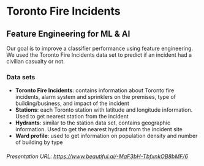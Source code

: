 # Toronto Fire Incidents
## Feature Engineering for ML & AI

Our goal is to improve a classifier performance using feature engineering. We used the Toronto Fire Incidents data set to predict if an incident had a civilian casualty or not.

### Data sets
- **Toronto Fire Incidents**: contains information about Toronto fire incidents, alarm system and sprinklers on the premises, type of building/business, and impact of the incident
- **Stations**: each Toronto station with latitude and longitude information. Used to get nearest station from the incident
- **Hydrants**: similar to the station data set, contains geographic information. Used to get the nearest hydrant from the incident site
- **Ward profile**: used to get information on population density and number of building by type

###### Presentation URL: https://www.beautiful.ai/-MqF3bH-TbfxnkOB8bMF/6

